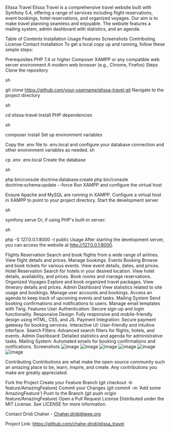 Elissa Travel
Elissa Travel is a comprehensive travel website built with Symfony 5.4, offering a range of services including flight reservations, event bookings, hotel reservations, and organized voyages. Our aim is to make travel planning seamless and enjoyable. The website features a mailing system, admin dashboard with statistics, and an agenda.


Table of Contents
Installation
Usage
Features
Screenshots
Contributing
License
Contact
Installation
To get a local copy up and running, follow these simple steps:

Prerequisites
PHP 7.4 or higher
Composer
XAMPP or any compatible web server environment
A modern web browser (e.g., Chrome, Firefox)
Steps
Clone the repository

sh
 
git clone https://github.com/your-username/elissa-travel.git
Navigate to the project directory

sh
 
cd elissa-travel
Install PHP dependencies

sh
 
composer install
Set up environment variables

Copy the .env file to .env.local and configure your database connection and other environment variables as needed.
sh
 
cp .env .env.local
Create the database

sh
 
php bin/console doctrine:database:create
php bin/console doctrine:schema:update --force
Run XAMPP and configure the virtual host

Ensure Apache and MySQL are running in XAMPP.
Configure a virtual host in XAMPP to point to your project directory.
Start the development server

sh
 
symfony serve
Or, if using PHP's built-in server:

sh
 
php -S 127.0.0.1:8000 -t public
Usage
After starting the development server, you can access the website at http://127.0.0.1:8000.

Flights Reservation
Search and book flights from a wide range of airlines.
View flight details and prices.
Manage bookings.
Events Booking
Browse and book tickets for various events.
View event details, dates, and prices.
Hotel Reservation
Search for hotels in your desired location.
View hotel details, availability, and prices.
Book rooms and manage reservations.
Organized Voyages
Explore and book organized travel packages.
View itinerary details and prices.
Admin Dashboard
View statistics related to site usage and bookings.
Manage user accounts and bookings.
Access an agenda to keep track of upcoming events and tasks.
Mailing System
Send booking confirmations and notifications to users.
Manage email templates with Twig.
Features
User Authentication: Secure sign-up and login functionality.
Responsive Design: Fully responsive and mobile-friendly design using HTML, CSS, and JS.
Payment Integration: Secure payment gateway for booking services.
Interactive UI: User-friendly and intuitive interface.
Search Filters: Advanced search filters for flights, hotels, and events.
Admin Dashboard: Detailed statistics and agenda for administrative tasks.
Mailing System: Automated emails for booking confirmations and notifications.
Screenshots
![image](https://github.com/chahe-dridi/elissa_travel/assets/91032735/0affb899-03b9-4537-9e69-4edc793e60d3)
![image](https://github.com/chahe-dridi/elissa_travel/assets/91032735/615cd584-6abb-474d-b3c4-836be315a3da)
![image](https://github.com/chahe-dridi/elissa_travel/assets/91032735/9c233ab6-81bb-4a6e-8c48-d37b233aca59)
![image](https://github.com/chahe-dridi/elissa_travel/assets/91032735/b4e79d90-561b-433e-b656-1c8b9ae71c6f)
![image](https://github.com/chahe-dridi/elissa_travel/assets/91032735/de4138f8-846e-4841-80c1-36c7550c63d3)
![image](https://github.com/chahe-dridi/elissa_travel/assets/91032735/cd68d423-1fa8-40e8-85d3-1bff99ddb1e4)

 

Contributing
Contributions are what make the open-source community such an amazing place to be, learn, inspire, and create. Any contributions you make are greatly appreciated.

Fork the Project
Create your Feature Branch (git checkout -b feature/AmazingFeature)
Commit your Changes (git commit -m 'Add some AmazingFeature')
Push to the Branch (git push origin feature/AmazingFeature)
Open a Pull Request
License
Distributed under the MIT License. See LICENSE for more information.

Contact
Dridi Chaher - Chaher.dridi@ieee.org

Project Link:  https://github.com/chahe-dridi/elissa_travel

